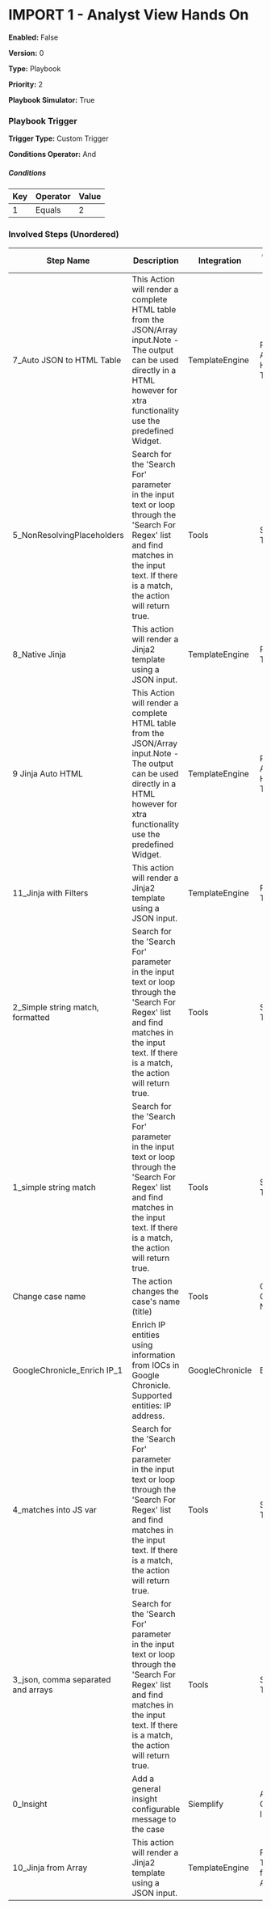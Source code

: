 # IMPORT 1 - Analyst View Hands On




**Enabled:** False

**Version:** 0

**Type:** Playbook

**Priority:** 2

**Playbook Simulator:** True


### Playbook Trigger
**Trigger Type:** Custom Trigger

**Conditions Operator:** And

##### Conditions
|Key|Operator|Value|
|---|--------|-----|
|1|Equals|2|


### Involved Steps (Unordered)
|Step Name|Description|Integration|Original Action|
|---------|-----------|-----------|---------------|
|7_Auto JSON to HTML Table|This Action will render a complete HTML table from the JSON/Array input.Note -The output can be used directly in a HTML <body> however for xtra functionality use the predefined Widget.|TemplateEngine|Render Auto HTML Table|
|5_NonResolvingPlaceholders|Search for the 'Search For' parameter in the input text or loop through the 'Search For Regex' list and find matches in the input text.  If there is a match, the action will return true.|Tools|Search Text|
|8_Native Jinja|This action will render a Jinja2 template using a JSON input.  |TemplateEngine|Render Template|
|9 Jinja Auto HTML|This Action will render a complete HTML table from the JSON/Array input.Note -The output can be used directly in a HTML <body> however for xtra functionality use the predefined Widget.|TemplateEngine|Render Auto HTML Table|
|11_Jinja with Filters|This action will render a Jinja2 template using a JSON input.  |TemplateEngine|Render Template|
|2_Simple string match, formatted|Search for the 'Search For' parameter in the input text or loop through the 'Search For Regex' list and find matches in the input text.  If there is a match, the action will return true.|Tools|Search Text|
|1_simple string match|Search for the 'Search For' parameter in the input text or loop through the 'Search For Regex' list and find matches in the input text.  If there is a match, the action will return true.|Tools|Search Text|
|Change case name|The action changes the case's name (title)|Tools|Change Case Name|
|GoogleChronicle_Enrich IP_1|Enrich IP entities using information from IOCs in Google Chronicle. Supported entities: IP address.|GoogleChronicle|Enrich IP|
|4_matches into JS var|Search for the 'Search For' parameter in the input text or loop through the 'Search For Regex' list and find matches in the input text.  If there is a match, the action will return true.|Tools|Search Text|
|3_json, comma separated and arrays|Search for the 'Search For' parameter in the input text or loop through the 'Search For Regex' list and find matches in the input text.  If there is a match, the action will return true.|Tools|Search Text|
|0_Insight|Add a general insight configurable message to the case|Siemplify|Add General Insight|
|10_Jinja from Array|This action will render a Jinja2 template using a JSON input.  |TemplateEngine|Render Template from Array|

